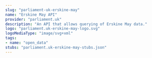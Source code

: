 ```yaml
---
slug: "parliament-uk-erskine-may"
name: "Erskine May API"
provider: "parliament.uk"
description: "An API that allows querying of Erskine May data."
logo: "parliament.uk-erskine-may-logo.svg"
logoMediaType: "image/svg+xml"
tags:
- name: "open_data"
stubs: "parliament.uk-erskine-may-stubs.json"
---
```

